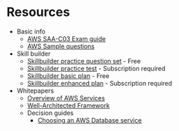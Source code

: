 # Resources

* Basic info
    * [AWS SAA-C03 Exam guide](https://d1.awsstatic.com/training-and-certification/docs-sa-assoc/AWS-Certified-Solutions-Architect-Associate_Exam-Guide.pdf)
    * [AWS Sample questions](https://d1.awsstatic.com/training-and-certification/docs-sa-assoc/AWS-Certified-Solutions-Architect-Associate_Sample-Questions.pdf)
* Skill builder
    * [Skillbuilder practice question set](https://explore.skillbuilder.aws/learn/course/internal/view/elearning/13266/exam-prep-official-practice-question-set-aws-certified-solutions-architect-associate-saa-c03-english) - Free
    * [Skillbuilder practice test](https://explore.skillbuilder.aws/learn/course/internal/view/elearning/13593/exam-prep-official-practice-exam-aws-certified-solutions-architect-associate-saa-c03-english) - Subscription required
    * [Skillbuilder basic plan](https://explore.skillbuilder.aws/learn/learning_plan/view/2198/plan) - Free
    * [Skillbuilder enhanced plan](https://explore.skillbuilder.aws/learn/learning_plan/view/2197/plan) - Subscription required
* Whitepapers
    * [Overview of AWS Services](https://docs.aws.amazon.com/whitepapers/latest/aws-overview/introduction.html?did=wp_card&trk=wp_card)
    * [Well-Architected Framework](https://docs.aws.amazon.com/wellarchitected/latest/framework/welcome.html?did=wp_card&trk=wp_card)
    * Decision guides
        * [Choosing an AWS Database service](https://docs.aws.amazon.com/decision-guides/latest/databases-on-aws-how-to-choose/databases-on-aws-how-to-choose.html)
